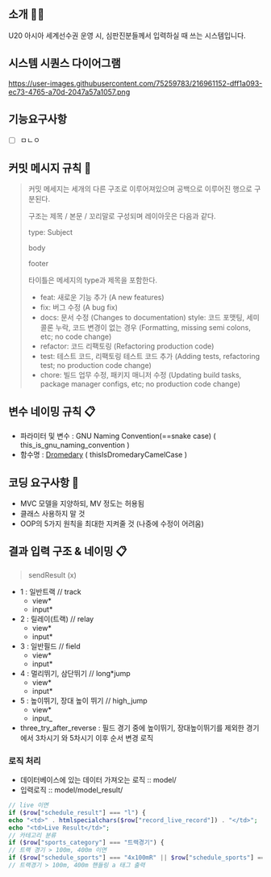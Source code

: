 ## 소개 💁‍♂️

U20 아시아 세계선수권 운영 시, 심판진분들께서 입력하실 때 쓰는 시스템입니다.

## 시스템 시퀀스 다이어그램
https://user-images.githubusercontent.com/75259783/216961152-dff1a093-ec73-4765-a70d-2047a57a1057.png

## 기능요구사항
- [ ] ㅁㄴㅇ

## 커밋 메시지 규칙 💬

> 커밋 메세지는 세개의 다른 구조로 이루어져있으며 공백으로 이루어진 행으로 구분된다.
>
> 구조는 제목 / 본문 / 꼬리말로 구성되며 레이아웃은 다음과 같다.
>
> type: Subject
>
> body
>
> footer
>
> 타이틀은 메세지의 type과 제목을 포함한다.
>
> - feat: 새로운 기능 추가 (A new features)
> - fix: 버그 수정 (A bug fix)
> - docs: 문서 수정 (Changes to documentation)
>   style: 코드 포맷팅, 세미콜론 누락, 코드 변경이 없는 경우 (Formatting, missing semi colons, etc; no code change)
> - refactor: 코드 리팩토링 (Refactoring production code)
> - test: 테스트 코드, 리팩토링 테스트 코드 추가 (Adding tests, refactoring test; no production code change)
> - chore: 빌드 업무 수정, 패키지 매니저 수정 (Updating build tasks, package manager configs, etc; no production code change)

## 변수 네이밍 규칙 📋

- 파라미터 및 변수 : GNU Naming Convention(==snake case) ( this_is_gnu_naming_convention )
- 함수명 : [Dromedary](https://en.wikipedia.org/wiki/Dromedary) ( thisIsDromedaryCamelCase )

## 코딩 요구사항 🙏

- MVC 모델을 지양하되, MV 정도는 허용됨
- 클래스 사용하지 말 것
- OOP의 5가지 원칙을 최대한 지켜줄 것 (나중에 수정이 어려움)

## 결과 입력 구조 & 네이밍 📋
> sendResult (x)
- 1 : 일반트랙 // track
  - view*
  - input*
- 2 : 릴레이(트랙) // relay
  - view*
  - input*
- 3 : 일반필드 // field
  - view*
  - input*
- 4 : 멀리뛰기, 삼단뛰기 // long*jump
  - view*
  - input*
- 5 : 높이뛰기, 장대 높이 뛰기 // high_jump
  - view*
  - input\_
- three_try_after_reverse : 필드 경기 중에 높이뛰기, 장대높이뛰기를 제외한 경기에서 3차시기 와 5차시기 이후 순서 변경 로직

### 로직 처리

- 데이터베이스에 있는 데이터 가져오는 로직 :: model/
- 입력로직 :: model/model_result/

```php
// live 이면
if ($row["schedule_result"] === "l") {
echo "<td>" . htmlspecialchars($row["record_live_record"]) . "</td>";
echo "<td>Live Result</td>";
// 카테고리 분류
if ($row["sports_category"] === "트랙경기") {
// 트랙 경기 > 100m, 400m 이면
if ($row["schedule_sports"] === "4x100mR" || $row["schedule_sports"] === "4x400mR") {
// 트랙경기 > 100m, 400m 핸들링 a 태그 출력
```
